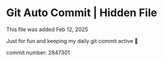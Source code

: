 # Git Auto Commit | Hidden File

This file was added Feb 12, 2025

Just for fun and keeping my daily git commit active 🤪

commit number: 2847301
